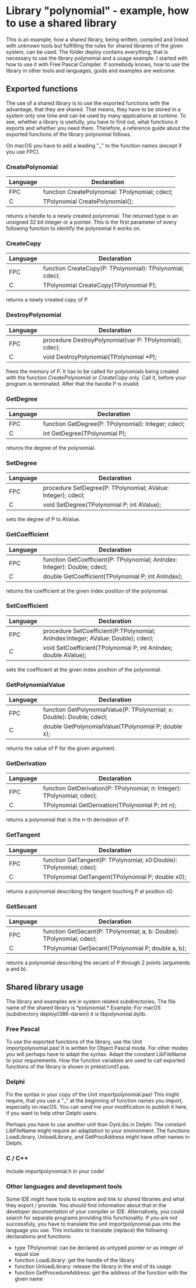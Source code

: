 # Library "polynomial" - example, how to use a shared library

This is an example, how a shared library, being written, compiled and linked with unknown tools but fullfilling the rules for shared libraries of the given system, can be used. The folder deploy contains everything, that is necessary to use the library polynomial and a usage example. I started with how to use it with Free Pascal Compiler. If somebody knows, how to use the library in other tools and languages, guids and examples are welcome.

## Exported functions

The use of a shared library is to use the exported functions with the advantage, that they are shared. That means, they have to be stored in a system only one time and can be used by many applications at runtime.
To see, whether a library is usefully, you have to find out, what functions it exports and whether you need them.
Therefore, a reference guide about the exported functions of the library polynomial follows.

On macOS you have to add a leading "_" to the function names (except if you use FPC). 

### CreatePolynomial

| Language | Declaration 
| -------- | -----------
| FPC      | function CreatePolynomial: TPolynomial; cdecl;
| C        | TPolynomial CreatePolynomial();

returns a handle to a newly created polynomial. The returned type is an unsigned 32 bit integer or a pointer.
This is the first parameter of every following function to identify the polynomial it works on.

### CreateCopy

| Language | Declaration 
| -------- | -----------
| FPC      | function CreateCopy(P: TPolynomial): TPolynomial; cdecl;
| C        | TPolynomial CreateCopy(TPolynomial P);

returns a newly created copy of P

### DestroyPolynomial

| Language | Declaration 
| -------- | -----------
| FPC      | procedure DestroyPolynomial(var P: TPolynomial); cdecl;
| C        | void DestroyPolynomial(TPolynomial *P);

frees the memory of P. It has to be called for polynomials being created with the function *CreatePolynomial* or *CreateCopy* only. Call it, before your program is terminated.
After that the handle P is invalid. 

### GetDegree

| Language | Declaration 
| -------- | -----------
| FPC      | function GetDegree(P: TPolynomial): Integer; cdecl;
| C        | int GetDegree(TPolynomial P);

returns the degree of the polynomial.

### SetDegree

| Language | Declaration 
| -------- | -----------
| FPC      | procedure SetDegree(P: TPolynomial; AValue: Integer); cdecl;
| C        | void SetDegree(TPolynomial P; int AValue);

sets the degree of P to AValue.

### GetCoefficient

| Language | Declaration 
| -------- | -----------
| FPC      | function GetCoefficient(P: TPolynomial; AnIndex: Integer): Double; cdecl;
| C        | double GetCoefficient(TPolynomial P; int AnIndex);

returns the coefficient at the given index position of the polynomial.

### SetCoefficient

| Language | Declaration 
| -------- | -----------
| FPC      | procedure SetCoefficient(P:TPolynomial; AnIndex:Integer; AValue: Double); cdecl;
| C        | void SetCoefficient(TPolynomial P; int AnIndex; double AValue);

sets the coefficient at the given index position of the polynomial.

### GetPolynomialValue

| Language | Declaration 
| -------- | -----------
| FPC      | function GetPolynomialValue(P: TPolynomial; x: Double): Double; cdecl;
| C        | double GetPolynomialValue(TPolynomial P; double x);

returns the value of P for the given argument.

### GetDerivation

| Language | Declaration 
| -------- | -----------
| FPC      | function GetDerivation(P: TPolynomial; n: Integer): TPolynomial; cdecl;
| C        | TPolynomial GetDerivation(TPolynomial P; int n);

returns a polynomial that is the n-th derivation of P.

### GetTangent

| Language | Declaration 
| -------- | -----------
| FPC      | function GetTangent(P: TPolynomial; x0:Double): TPolynomial; cdecl;
| C        | TPolynomial GetTangent(TPolynomial P; double x0);

returns a polynomial describing the tangent touching P at position x0.

### GetSecant

| Language | Declaration 
| -------- | -----------
| FPC      | function GetSecant(P: TPolynomial; a, b: Double): TPolynomial; cdecl;
| C        | TPolynomial GetSecant(TPolynomial P; double a, b);

returns a polynomial describing the secant of P through 2 points (arguments a and b).

## Shared library usage

The library and examples are in system related subdirectories. The file name of the shared library is \*polynomial.\* Example: For macOS (subdirectory deploy/i386-darwin) it is libpolynomial.dylib.

### Free Pascal

To use the exported functions of the library, use the Unit importpolynomial.pas! It is written for Object Pascal mode. For other modes you will perhaps have to adapt the syntax. Adapt the constant LibFileName to your requirements. 
How the function variables are used to call exported functions of the library is shown in pntest/unit1.pas. 

### Delphi

Fix the syntax in your copy of the Unit importpolynomial.pas! This might require, that you use a "_" at the beginning of function names you import, especially on macOS. You can send me your modification to publish it here, if you want to help other Delphi users.

Perhaps you have to use another unit than DynLibs in Delphi.
The constant LibFileName might require an adaptation to your environment.
The functions LoadLibrary, UnloadLibrary, and GetProcAddress might have other names in Delphi.

### C / C++

Include importpolynomial.h in your code!

### Other languages and development tools

Some IDE might have tools to explore and link to shared libraries and what they export / provide. You should find information about that in the developer documentation of your compiler or IDE. Alternatively, you could search for separate programs providing this functionality. If you are not successfuly, you have to translate the unit importpolynomial.pas into the language you use. This includes to translate (replace) the following declarations and functions:

- type TPolynomial:              can be declared as untyped pointer or as integer of equal size
- function LoadLibrary:          get the handle of the library
- function UnloadLibrary:        release the library in the end of its usage
- function GetProcedureAddress:  get the address of the function with the given name
